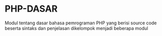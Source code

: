 # PHP-DASAR
Modul tentang dasar bahasa pemrograman PHP yang berisi source code beserta sintaks dan penjelasan dikelompok menjadi beberapa modul 
